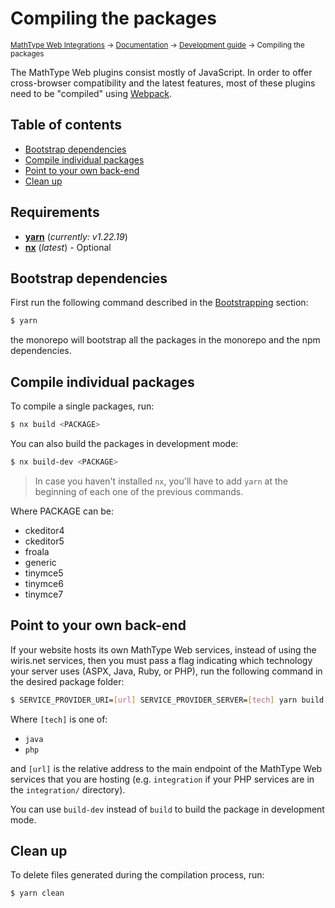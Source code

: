# Compiling the packages

<small>[MathType Web Integrations](../../../README.md) → [Documentation](../../README.md) → [Development guide](../README.md) → Compiling the packages</small>

The MathType Web plugins consist mostly of JavaScript.
In order to offer cross-browser compatibility and the latest features, most of these plugins need to be "compiled" using [Webpack].

[Webpack]: https://webpack.js.org/

## Table of contents

- [Bootstrap dependencies](#bootstrap-dependencies)
- [Compile individual packages](#compile-individual-packages)
- [Point to your own back-end](#point-to-your-own-back-end)
- [Clean up](#clean-up)

## Requirements

- [**yarn**](https://classic.yarnpkg.com/lang/en/docs/install/#debian-stable) (_currently: v1.22.19_)
- [**nx**](https://nx.dev/getting-started/installation#installing-nx-globally) (_latest_) - Optional

## Bootstrap dependencies

First run the following command described in the [Bootstrapping](../../README.md#Bootstrapping) section:

```sh
$ yarn
```

the monorepo will bootstrap all the packages in the monorepo and the npm dependencies.

## Compile individual packages

To compile a single packages, run:

```sh
$ nx build <PACKAGE>
```

You can also build the packages in development mode:

```sh
$ nx build-dev <PACKAGE>
```

> In case you haven't installed `nx`, you'll have to add `yarn` at the beginning of each one of the previous commands.

Where PACKAGE can be:

- ckeditor4
- ckeditor5
- froala
- generic
- tinymce5
- tinymce6
- tinymce7

## Point to your own back-end

If your website hosts its own MathType Web services, instead of using the wiris.net services, then you must pass a flag indicating which technology your server uses (ASPX, Java, Ruby, or PHP), run the following command in the desired package folder:

```sh
$ SERVICE_PROVIDER_URI=[url] SERVICE_PROVIDER_SERVER=[tech] yarn build
```

Where `[tech]` is one of:

- `java`
- `php`

and `[url]` is the relative address to the main endpoint of the MathType Web services that you are hosting (e.g. `integration` if your PHP services are in the `integration/` directory).

You can use `build-dev` instead of `build` to build the package in development mode.

## Clean up

To delete files generated during the compilation process, run:

```sh
$ yarn clean
```
